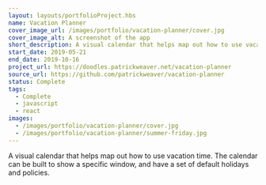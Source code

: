 ```yaml
---
layout: layouts/portfolioProject.hbs
name: Vacation Planner
cover_image_url: /images/portfolio/vacation-planner/cover.jpg
cover_image_alt: A screenshot of the app
short_description: A visual calendar that helps map out how to use vacation time.
start_date: 2019-05-21
end_date: 2019-10-16
project_url: https://doodles.patrickweaver.net/vacation-planner
source_url: https://github.com/patrickweaver/vacation-planner
status: Complete
tags:
  - Complete
  - javascript
  - react
images:
  - /images/portfolio/vacation-planner/cover.jpg
  - /images/portfolio/vacation-planner/summer-friday.jpg
---
```


A visual calendar that helps map out how to use vacation time. The calendar can be built to show a specific window, and have a set of default holidays and policies.
